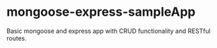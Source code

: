 # mongoose-express-sampleApp
Basic mongoose and express app with CRUD functionality and RESTful routes.
